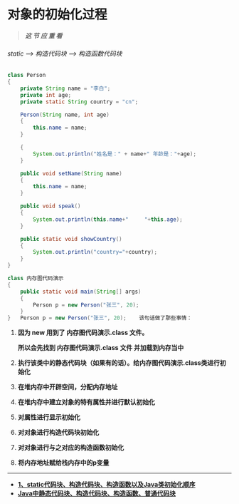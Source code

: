 # 对象的初始化过程

> 
>
> ***这 节 应 重 看***
>
> 

###### static   ——>  构造代码块   ——>  构造函数代码块

```java
class Person
{
	private String name = "李白";
	private int age;
	private static String country = "cn";

	Person(String name, int age)
	{
		this.name = name;
	}

	{
		System.out.println("姓名是：" + name+" 年龄是："+age);
	}

	public void setName(String name)
	{
		this.name = name;
	}

	public void speak()
	{
		System.out.println(this.name+"     "+this.age);
	}

	public static void showCountry()
	{
		System.out.println("country="+country);
	}
}

class 内存图代码演示 
{
	public static void main(String[] args) 
	{
		Person p = new Person("张三", 20);
	}
} 	Person p = new Person("张三", 20);    该句话做了那些事情：
```

1. **因为 new 用到了 内存图代码演示.class 文件。**

   **所以会先找到 内存图代码演示.class 文件 并加载到内存当中**

2. **执行该类中的静态代码块（如果有的话）。给内存图代码演示.class类进行初始化**

3. **在堆内存中开辟空间，分配内存地址**

4. **在堆内存中建立对象的特有属性并进行默认初始化**

5. **对属性进行显示初始化**

6. **对对象进行构造代码块初始化**

7. **对对象进行与之对应的构造函数初始化**

8. **将内存地址赋给栈内存中的p变量**


---

- **[1、static代码块、构造代码块、构造函数以及Java类初始化顺序](https://www.jianshu.com/p/0c4223e0702b)**
- **[Java中静态代码块、构造代码块、构造函数、普通代码块](https://www.cnblogs.com/ysocean/p/8194428.html)**

